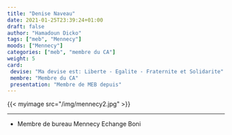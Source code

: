 ```yaml
---
title: "Denise Naveau"
date: 2021-01-25T23:39:24+01:00
draft: false
author: "Hamadoun Dicko"
tags: ["meb", "Mennecy"]
moods: ["Mennecy"]
categories: ["meb", "membre du CA"]
weight: 5
card:
 devise: "Ma devise est: Liberte - Egalite - Fraternite et Solidarite"
 membre: "Membre du CA"
 presentation: "Membre de MEB depuis"
---
```


{{< myimage src="/img/mennecy2.jpg" >}}
*** 
  * Membre de bureau  Mennecy Echange Boni
  
 

